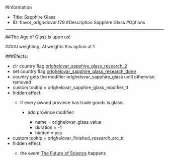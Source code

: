 #Information
 - Title: Sapphire Glass
 - ID: flavor_orlghelovar.129
#Description
Sapphire Glass
#Options

___
##The Age of Glass is upon us!

###AI weighting:
AI weights this option at 1


###Efects:<ul><li>clr country flag [orlghelovar_sapphire_glass_research_2](../flags/orlghelovar_sapphire_glass_research_2.md)</li><li>set country flag [orlghelovar_sapphire_glass_research_done](../flags/orlghelovar_sapphire_glass_research_done.md)</li><li>country gets the modifier orlghelovar_sapphire_glass until otherwise removed</li><li>custom tooltip = orlghelovar_sapphire_glass_modifier_tt</li><li>hidden effect:</li><ul><li>If every owned province has trade goods is glass:</li><ul><li>add province modifier:</li><ul><li>name = orlghelovar_glass_value</li><li>duration = -1</li><li>hidden = yes</li></ul></ul></ul><li>custom tooltip = orlghelovar_finished_research_arc_tt</li><li>hidden effect:</li><ul><li>the event [The Future of Science](../events/the_future_of_science.md) happens</li></ul></ul>
